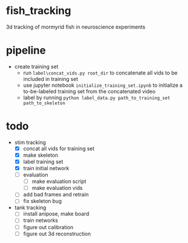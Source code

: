 # fish_tracking
3d tracking of mormyrid fish in neuroscience experiments

# pipeline
- create training set
  - run `label\concat_vids.py root_dir` to concatenate all vids to be included in training set
  - use jupyter notebook `initialize_training_set.ipynb` to initialize a to-be-labeled training set from the concatenated video
  - label by running `python label_data.py path_to_training_set path_to_skeleton`


# todo
- stim tracking
  - [X] concat all vids for training set
  - [X] make skeleton
  - [X] label training set
  - [X] train initial network
  - [ ] evaluation
    - [ ] make evaluation script
    - [ ] make evaluation vids
  - [ ] add bad frames and retrain
  - [ ] fix skeleton bug

- tank tracking
  - [ ] install anipose, make board
  - [ ] train networks
  - [ ] figure out calibration
  - [ ] figure out 3d reconstruction
